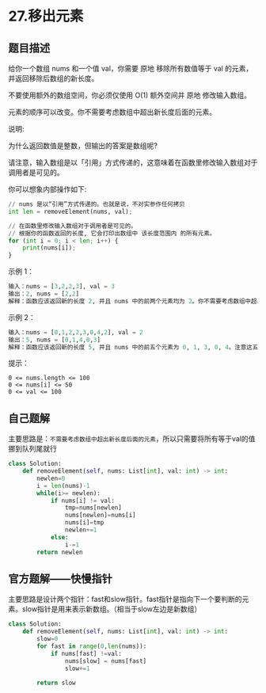 # 27.移出元素

## 题目描述

给你一个数组 nums 和一个值 val，你需要 原地 移除所有数值等于 val 的元素，并返回移除后数组的新长度。

不要使用额外的数组空间，你必须仅使用 O(1) 额外空间并 原地 修改输入数组。

元素的顺序可以改变。你不需要考虑数组中超出新长度后面的元素。

 

说明:

为什么返回数值是整数，但输出的答案是数组呢?

请注意，输入数组是以「引用」方式传递的，这意味着在函数里修改输入数组对于调用者是可见的。

你可以想象内部操作如下:

```python
// nums 是以“引用”方式传递的。也就是说，不对实参作任何拷贝
int len = removeElement(nums, val);

// 在函数里修改输入数组对于调用者是可见的。
// 根据你的函数返回的长度, 它会打印出数组中 该长度范围内 的所有元素。
for (int i = 0; i < len; i++) {
    print(nums[i]);
}
```

示例 1：

```python
输入：nums = [3,2,2,3], val = 3
输出：2, nums = [2,2]
解释：函数应该返回新的长度 2, 并且 nums 中的前两个元素均为 2。你不需要考虑数组中超出新长度后面的元素。例如，函数返回的新长度为 2 ，而 nums = [2,2,3,3] 或 nums = [2,2,0,0]，也会被视作正确答案。
```

示例 2：

```python
输入：nums = [0,1,2,2,3,0,4,2], val = 2
输出：5, nums = [0,1,4,0,3]
解释：函数应该返回新的长度 5, 并且 nums 中的前五个元素为 0, 1, 3, 0, 4。注意这五个元素可为任意顺序。你不需要考虑数组中超出新长度后面的元素。
```

提示：

    0 <= nums.length <= 100
    0 <= nums[i] <= 50
    0 <= val <= 100



## 自己题解

主要思路是：`不需要考虑数组中超出新长度后面的元素`，所以只需要将所有等于val的值挪到队列尾就行

```python
class Solution:
    def removeElement(self, nums: List[int], val: int) -> int:
        newlen=0
        i = len(nums)-1
        while(i>= newlen):
            if nums[i] != val:
                tmp=nums[newlen]
                nums[newlen]=nums[i]
                nums[i]=tmp
                newlen+=1
            else:
                i-=1
        return newlen
```

## 官方题解——快慢指针

主要思路是设计两个指针：fast和slow指针。fast指针是指向下一个要判断的元素。slow指针是用来表示新数组。（相当于slow左边是新数组）

```python
class Solution:
    def removeElement(self, nums: List[int], val: int) -> int:
        slow=0
        for fast in range(0,len(nums)):
            if nums[fast] !=val:
                nums[slow] = nums[fast]
                slow+=1

        return slow
```

